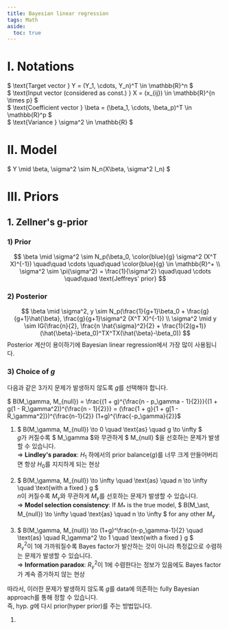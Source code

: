 ```yaml
---
title: Bayesian linear regression
tags: Math
aside:
  toc: true
---
```


<!--more-->

# I. Notations
$ \text{Target vector } Y = (Y_1, \cdots, Y_n)^T \in \mathbb{R}^n $ <br>
$ \text{Input vector (considered as const.) } X = (x_{ij}) \in \mathbb{R}^{n \times p} $ <br>
$ \text{Coefficient vector } \beta = (\beta_1, \cdots, \beta_p)^T \in \mathbb{R}^p $ <br>
$ \text{Variance } \sigma^2 \in \mathbb{R} $

# II. Model
$ Y \mid \beta, \sigma^2 \sim N_n(X\beta, \sigma^2 I_n) $

# III. Priors
## 1. Zellner's g-prior
### 1) Prior
$$
\beta \mid \sigma^2 \sim N_p(\beta_0, \color{blue}{g} \sigma^2 (X^T X)^{-1}) \quad\quad \cdots \quad\quad \color{blue}{g} \in \mathbb{R}^+ \\
\sigma^2 \sim \pi(\sigma^2) = \frac{1}{\sigma^2} \quad\quad \cdots \quad\quad \text{Jeffreys' prior}
$$

### 2) Posterior
$$
\beta \mid \sigma^2, y \sim N_p(\frac{1}{g+1}\beta_0 + \frac{g}{g+1}\hat{\beta}, \frac{g}{g+1}\sigma^2 (X^T X)^{-1}) \\
\sigma^2 \mid y \sim IG(\frac{n}{2}, \frac{n \hat{\sigma}^2}{2} + \frac{1}{2(g+1)} (\hat{\beta}-\beta_0)^TX^TX(\hat{\beta}-\beta_0))
$$
Posterior 계산이 용이하기에 Bayesian linear regression에서 가장 많이 사용됩니다.

### 3) Choice of $g$
다음과 같은 3가지 문제가 발생하지 않도록 $g$를 선택해야 합니다. <br>

$ B(M_\gamma, M_{null}) = \frac{(1 + g)^{\frac{n - p_\gamma - 1}{2}}}{(1 + g(1 - R_\gamma^2))^{\frac{n - 1}{2}}} = (\frac{1 + g}{1 + g[1 - R_\gamma^2]})^{\frac{n-1}{2}} (1+g)^{\frac{-p_\gamma}{2}}$

1. $ B(M_\gamma, M_{null}) \to 0 \quad \text{as} \quad g \to \infty $ <br>
$g$가 커질수록 $ M_\gamma $와 무관하게 $ M_{null} $을 선호하는 문제가 발생할 수 있습니다. <br>
⇒ **Lindley's paradox**: $H_1$ 하에서의 prior balance($g$)를 너무 크게 만들어버리면 항상 $H_0$를 지지하게 되는 현상
<br><br>
2. $ B(M_\gamma, M_{null}) \to \infty \quad \text{as} \quad n \to \infty \quad \text{with a fixed } g $ <br>
$n$이 커질수록 $M_\gamma$와 무관하게 $M_\gamma$를 선호하는 문제가 발생할 수 있습니다. <br>
⇒ **Model selection consistency**: If $M_\ast$ is the true model, $ B(M_\ast, M_{null}) \to \infty \quad \text{as} \quad n \to \infty $ for any other $M_\gamma$
<br><br>
3. $ B(M_\gamma, M_{null}) \to (1+g)^\frac{n-p_\gamma-1}{2} \quad \text{as} \quad R_\gamma^2 \to 1 \quad \text{with a fixed } g $ <br>
$R_\gamma^2$이 1에 가까워질수록 Bayes factor가 발산하는 것이 아니라 특정값으로 수렴하는 문제가 발생할 수 있습니다. <br>
⇒ **Information paradox**: $R_\gamma^2$이 1에 수렴한다는 정보가 있음에도 Bayes factor가 계속 증가하지 않는 현상

따라서, 이러한 문제가 발생하지 않도록 $g$를 data에 의존하는 fully Bayesian approach를 통해 정할 수 있습니다. <br>
즉, hyp. $g$에 다시 prior(hyper prior)를 주는 방법입니다. <br>

1.
